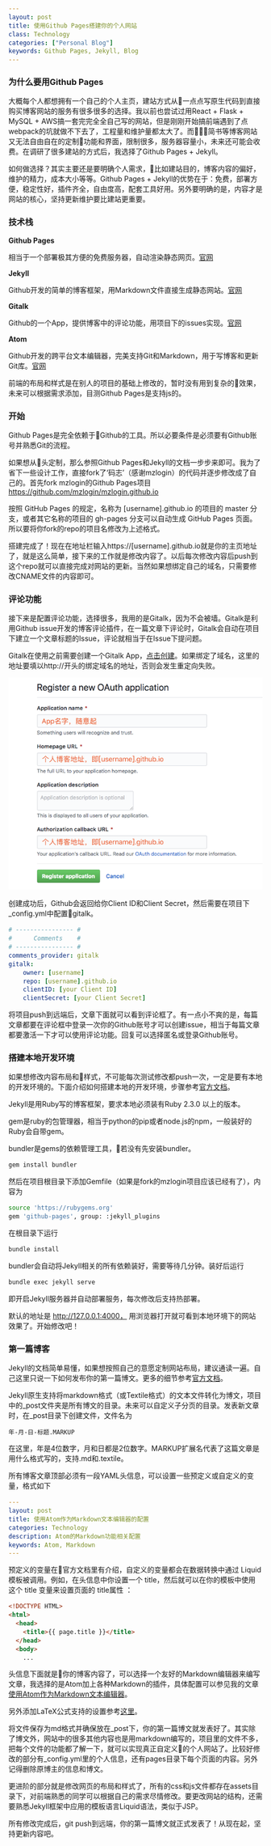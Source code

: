 ```yaml
---
layout: post
title: 使用Github Pages搭建你的个人网站
class: Technology
categories: ["Personal Blog"]
keywords: Github Pages, Jekyll, Blog
---
```


### **为什么要用Github Pages**
大概每个人都想拥有一个自己的个人主页，建站方式从一点点写原生代码到直接购买博客网站的服务有很多很多的选择。我以前也尝试过用React + Flask + MySQL + AWS搞一套完完全全自己写的网站，但是刚刚开始搞前端遇到了点webpack的坑就做不下去了，工程量和维护量都太大了。而简书等博客网站又无法自由自在的定制功能和界面，限制很多，服务器容量小，未来还可能会收费。在调研了很多建站的方式后，我选择了Github Pages + Jekyll。

如何做选择？其实主要还是要明确个人需求，比如建站目的，博客内容的偏好，维护的精力，成本大小等等。Github Pages + Jekyll的优势在于：免费，部署方便，稳定性好，插件齐全，自由度高，配套工具好用。另外要明确的是，内容才是网站的核心，坚持更新维护要比建站更重要。

### **技术栈**
**Github Pages**

相当于一个部署极其方便的免费服务器，自动渲染静态网页。[官网](https://pages.github.com/)

**Jekyll**

Github开发的简单的博客框架，用Markdown文件直接生成静态网站。[官网](https://www.jekyll.com.cn/)

**Gitalk**

Github的一个App，提供博客中的评论功能，用项目下的issues实现。[官网](https://github.com/gitalk/gitalk)

**Atom**

Github开发的跨平台文本编辑器，完美支持Git和Markdown，用于写博客和更新Git库。[官网](https://atom.io/)

前端的布局和样式是在别人的项目的基础上修改的，暂时没有用到复杂的效果，未来可以根据需求添加，目测Github Pages是支持js的。


### **开始**
Github Pages是完全依赖于Github的工具。所以必要条件是必须要有Github账号并熟悉Git的流程。

如果想从头定制，那么参照Github Pages和Jekyll的文档一步步来即可。我为了省下一些设计工作，直接fork了‘码志’（感谢mzlogin）的代码并逐步修改成了自己的。首先fork mzlogin的Github Pages项目 https://github.com/mzlogin/mzlogin.github.io

按照 GitHub Pages 的规定，名称为 [username].github.io 的项目的 master 分支，或者其它名称的项目的 gh-pages 分支可以自动生成 GitHub Pages 页面。所以要将你fork的repo的项目名修改为上述格式。

搭建完成了！现在在地址栏输入https://[username].github.io就是你的主页地址了，就是这么简单，接下来的工作就是修改内容了。以后每次修改内容后push到这个repo就可以直接完成对网站的更新。当然如果想绑定自己的域名，只需要修改CNAME文件的内容即可。

### **评论功能**
接下来是配置评论功能，选择很多，我用的是Gitalk，因为不会被墙。Gitalk是利用Github issue开发的博客评论插件，在一篇文章下评论时，Gitalk会自动在项目下建立一个文章标题的Issue，评论就相当于在Issue下提问题。

Gitalk在使用之前需要创建一个Gitalk App，[点击创建](https://github.com/settings/applications/new)。如果绑定了域名，这里的地址要填以http://开头的绑定域名的地址，否则会发生重定向失败。

![Gitalk Application](/images/blog/markdown-img-paste-20190202102405963.png)

创建成功后，Github会返回给你Client ID和Client Secret，然后需要在项目下_config.yml中配置gitalk。
``` yml
# ---------------- #
#      Comments    #
# ---------------- #
comments_provider: gitalk
gitalk:
    owner: [username]
    repo: [username].github.io
    clientID: [your Client ID]
    clientSecret: [your Client Secret]
```
将项目push到远端后，文章下面就可以看到评论框了。有一点小不爽的是，每篇文章都要在评论框中登录一次你的Github账号才可以创建issue，相当于每篇文章都要激活一下才可以使用评论功能。回复可以选择匿名或登录Github账号。

### **搭建本地开发环境**
如果想修改内容布局和样式，不可能每次测试修改都push一次，一定是要有本地的开发环境的。下面介绍如何搭建本地的开发环境，步骤参考[官方文档](https://help.github.com/articles/setting-up-your-github-pages-site-locally-with-jekyll/#step-2-install-jekyll-using-bundler)。

Jekyll是用Ruby写的博客框架，要求本地必须装有Ruby 2.3.0 以上的版本。

gem是ruby的包管理器，相当于python的pip或者node.js的npm，一般装好的Ruby会自带gem。

bundler是gems的依赖管理工具，若没有先安装bundler。
```sh
gem install bundler
```
然后在项目根目录下添加Gemfile（如果是fork的mzlogin项目应该已经有了），内容为
```sh
source 'https://rubygems.org'
gem 'github-pages', group: :jekyll_plugins
```
在根目录下运行
```sh
bundle install
```
bundler会自动将Jekyll相关的所有依赖装好，需要等待几分钟。装好后运行
```sh
bundle exec jekyll serve
```
即开启Jekyll服务器并自动部署服务，每次修改后支持热部署。

默认的地址是 http://127.0.0.1:4000， 用浏览器打开就可看到本地环境下的网站效果了。开始修改吧！

### **第一篇博客**
Jekyll的文档简单易懂，如果想按照自己的意愿定制网站布局，建议通读一遍。自己这里只说一下如何发布你的第一篇博文。更多的细节参考[官方文档](https://www.jekyll.com.cn/)。

Jekyll原生支持将markdown格式（或Textile格式）的文本文件转化为博文，项目中的_post文件夹是所有博文的目录。未来可以自定义子分页的目录。发表新文章时，在_post目录下创建文件，文件名为
```
年-月-日-标题.MARKUP
```
在这里，年是4位数字，月和日都是2位数字。MARKUP扩展名代表了这篇文章是用什么格式写的，支持.md和.textile。

所有博客文章顶部必须有一段YAML头信息，可以设置一些预定义或自定义的变量，格式如下
```yml
---
layout: post
title: 使用Atom作为Markdown文本编辑器的配置
categories: Technology
description: Atom的Markdown功能相关配置
keywords: Atom, Markdown
---
```
预定义的变量在官方文档里有介绍，自定义的变量都会在数据转换中通过 Liquid 模板被调用。例如，在头信息中你设置一个 title，然后就可以在你的模板中使用这个 title 变量来设置页面的 title属性 ：
```html
<!DOCTYPE HTML>
<html>
  <head>
    <title>{{ page.title }}</title>
  </head>
  <body>
    ...
```
头信息下面就是你的博客内容了，可以选择一个友好的Markdown编辑器来编写文章，我选择的是Atom加上各种Markdown的插件，具体配置可以参见我的文章[使用Atom作为Markdown文本编辑器](https://minghao23.github.io/2019/02/01/Atom/)。

另外添加LaTeX公式支持的设置参考[这里](https://todebug.com/add-eqution-support-in-jekyll/)。

将文件保存为md格式并确保放在_post下，你的第一篇博文就发表好了。其实除了博文外，网站中的很多其他内容也是用markdown编写的，项目里的文件不多，把每个文件的功能都了解一下，就可以实现真正自定义的个人网站了。比较好修改的部分有_config.yml里的个人信息，还有pages目录下每个页面的内容。另外记得删除原博主的信息和博文。

更进阶的部分就是修改网页的布局和样式了，所有的css和js文件都存在assets目录下，对前端熟悉的同学可以根据自己的需求尽情修改。要更改网站的结构，还需要熟悉Jekyll框架中应用的模板语言Liquid语法，类似于JSP。

所有修改完成后，git push到远端，你的第一篇博文就正式发表了！从现在起，坚持更新内容吧。
